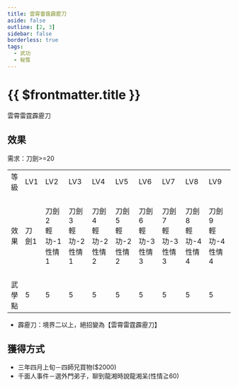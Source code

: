 ```yaml
---
title: 雲霄雷霆霹靂刀
aside: false
outline: [2, 3]
sidebar: false
borderless: true
tags:
  - 武功
  - 秘笈
---
```


# {{ $frontmatter.title }}

雲霄雷霆霹靂刀

## 效果

需求：刀劍>=20

<table>
    <tr>
        <td>等級</td>
        <td>LV1</td>
        <td>LV2</td>
        <td>LV3</td>
        <td>LV4</td>
        <td>LV5</td>
        <td>LV6</td>
        <td>LV7</td>
        <td>LV8</td>
        <td>LV9</td>
        <td>LV10</td>
    </tr>
    <tr>
        <td>效果</td>
        <td>刀劍1<br></td>
        <td>刀劍2<br>輕功-1<br>性情1</td>
        <td>刀劍3<br>輕功-2<br>性情1</td>
        <td>刀劍4<br>輕功-2<br>性情2</td>
        <td>刀劍5<br>輕功-2<br>性情2</td>
        <td>刀劍6<br>輕功-3<br>性情3</td>
        <td>刀劍7<br>輕功-3<br>性情3</td>
        <td>刀劍8<br>輕功-4<br>性情4</td>
        <td>刀劍9<br>輕功-4<br>性情4</td>
        <td>刀劍10<br>輕功-5<br>性情5<br>霹靂刀</td>
    </tr>
    <tr>
        <td>武學點</td>
        <td>5</td>
        <td>5</td>
        <td>5</td>
        <td>5</td>
        <td>5</td>
        <td>5</td>
        <td>5</td>
        <td>5</td>
        <td>5</td>
        <td>5 (50)</td>
    </tr>
</table>

- 霹靂刀：境界二以上，絕招變為【雲霄雷霆霹靂刀】

## 獲得方式

- 三年四月上旬－四師兄買物($2000)
- 千面人事件－選外門弟子，聊到龍湘時說龍湘呆(性情≧60)

